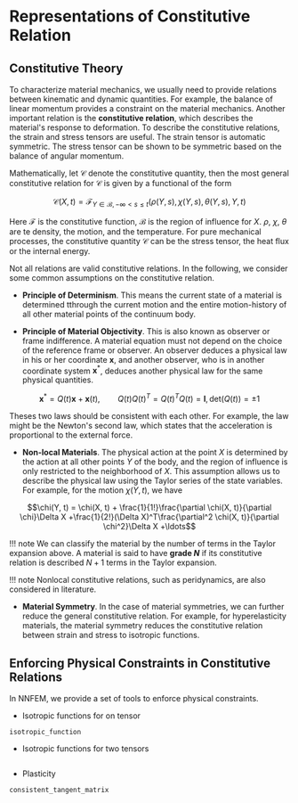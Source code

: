 # Representations of Constitutive Relation



## Constitutive Theory

To characterize material mechanics, we usually need to provide relations between kinematic and dynamic quantities. For example, the balance of linear momentum provides a constraint on the material mechanics. Another important relation is the **constitutive relation**, which describes the material's response to deformation. To describe the constitutive relations, the strain and stress tensors are useful. The strain tensor is automatic symmetric. The stress tensor can be shown to be symmetric based on the balance of angular momentum. 

Mathematically, let $\mathcal{C}$ denote the constitutive quantity, then the most general constitutive relation for $\mathcal{C}$ is given by a functional of the form 

$$\mathcal{C}(X, t) = \mathcal{F}_{Y\in \mathcal{B}, -\infty < s\leq  t} (\rho(Y, s), \chi(Y, s), \theta(Y, s), Y, t)$$

Here $\mathcal{F}$ is the constitutive function, $\mathcal{B}$ is the region of influence for $X$. $\rho$, $\chi$, $\theta$ are te density, the motion, and the temperature. For pure mechanical processes, the constitutive quantity $\mathcal{C}$ can be the stress tensor, the heat flux or the internal energy. 

Not all relations are valid constitutive relations. In the following, we consider some common assumptions on the constitutive relation. 

* **Principle of Determinism**. This means the current state of a material is determined tthrough the current motion and the entire motion-history of all other material points of the continuum body. 

* **Principle of Material Objectivity**. This is also known as observer or frame indifference. A material equation must not depend on the choice of the reference frame or observer. An observer deduces a physical law in his or her coordinate $\mathbf{x}$, and another observer, who is in another coordinate system $\mathbf{x}^*$, deduces another physical law for the same physical quantities. 

$$\mathbf{x}^* = Q(t) \mathbf{x} + \mathbf{x}(t), \qquad Q(t)Q(t)^T = Q(t)^TQ(t)=\mathbf{I}, \mathrm{det}(Q(t)) = \pm 1$$

Theses two laws should be consistent with each other. For example, the law might be the Newton's second law, which states that the acceleration is proportional to the external force. 

* **Non-local Materials**. The physical action at the point $X$ is determined by the action at all other points $Y$ of the body, and the region of influence is only restricted to the neighborhood of $X$. This assumption allows us to describe the physical law using the Taylor series of the state variables. For example, for the motion $\chi(Y, t)$, we have 

$$\chi(Y, t) = \chi(X, t) + \frac{1}{1!}\frac{\partial \chi(X, t)}{\partial \chi}\Delta X +\frac{1}{2!}(\Delta X)^T\frac{\partial^2 \chi(X, t)}{\partial \chi^2}\Delta X +\ldots$$

!!! note
    We can classify the material by the number of terms in the Taylor expansion above. A material is said to have **grade $N$** if its constitutive relation is described $N+1$ terms in the Taylor expansion. 

!!! note 
    Nonlocal constitutive relations, such as peridynamics, are also considered in literature. 

  
* **Material Symmetry**. In the case of material symmetries, we can further reduce the general constitutive relation. For example, for hyperelasticity materials, the material symmetry reduces the constitutive relation between strain and stress to isotropic functions. 


## Enforcing Physical Constraints in Constitutive Relations

In NNFEM, we provide a set of tools to enforce physical constraints. 

* Isotropic functions for on tensor

```@docs
isotropic_function
```


* Isotropic functions for two tensors
```@docs
```

* Plasticity 
```@docs
consistent_tangent_matrix
```

